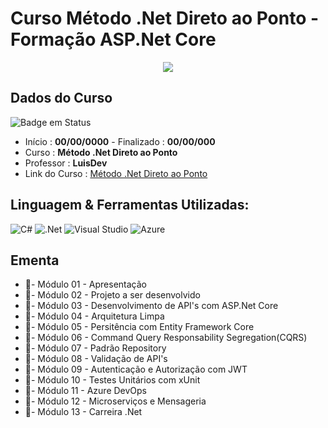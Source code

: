 # Curso Método .Net Direto ao Ponto - Formação ASP.Net Core

<div align="center">
  <img src="https://user-images.githubusercontent.com/125761885/219911472-413db38d-f0bf-417a-b67b-def3ec3fb966.png" >
</div>

## Dados do Curso
![Badge em Status](https://img.shields.io/badge/STATUS-PENDENTE-red?style=for-the-badge)

* Início :  <b>00/00/0000</b> - Finalizado : <b>00/00/000 </b>
* Curso : <b>Método .Net Direto ao Ponto</b>
* Professor : <b>LuisDev</b>
* Link do Curso : [Método .Net Direto ao Ponto](https://www.luisdev.com.br/cursos-e-mentorias/)

## Linguagem & Ferramentas Utilizadas: 

![C#](https://img.shields.io/badge/c%23-%23239120.svg?style=for-the-badge&logo=c-sharp&logoColor=white)
![.Net](https://img.shields.io/badge/.NET-5C2D91?style=for-the-badge&logo=.net&logoColor=white)
![Visual Studio](https://img.shields.io/badge/Visual%20Studio-5C2D91.svg?style=for-the-badge&logo=visual-studio&logoColor=white)
![Azure](https://img.shields.io/badge/azure-%230072C6.svg?style=for-the-badge&logo=microsoftazure&logoColor=white)


## Ementa
* 📁- Módulo 01 - Apresentação
* 📁- Módulo 02 - Projeto a ser desenvolvido
* 📁- Módulo 03 - Desenvolvimento de API's com ASP.Net Core
* 📁- Módulo 04 - Arquitetura Limpa
* 📁- Módulo 05 - Persitência com Entity Framework Core
* 📁- Módulo 06 - Command Query Responsability Segregation(CQRS)
* 📁- Módulo 07 - Padrão Repository
* 📁- Módulo 08 - Validação de API's
* 📁- Módulo 09 - Autenticação e Autorização com JWT
* 📁- Módulo 10 - Testes Unitários com xUnit
* 📁- Módulo 11 - Azure DevOps
* 📁- Módulo 12 - Microserviços e Mensageria 
* 📁- Módulo 13 - Carreira .Net
